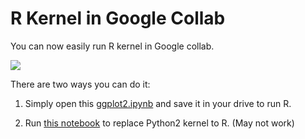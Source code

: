 # R Kernel in Google Collab
You can now easily run R kernel in Google collab.

![](https://i.imgur.com/Nexksh3.png)

There are two ways you can do it:

1. Simply open this [ggplot2.ipynb](https://colab.research.google.com/drive/1bdKEdiAU4ungLOnRZMp6q39aeO7Wr6uG) and save it in your drive to run R.

2. Run [this notebook](https://colab.research.google.com/drive/1xj_aYLBBPX2oSQ1I4xp5_YZiVhhpC1Ke) to replace Python2 kernel to R. (May not work)





